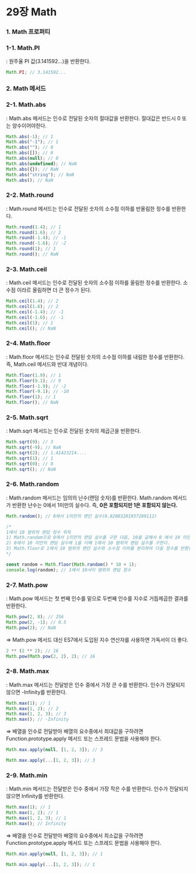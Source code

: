 # 29장 Math

### 1. Math 프로퍼티

### 1-1. Math.PI

: 원주율 PI 값(3.141592…)을 반환한다.

```jsx
Math.PI; // 3.141592...
```

### 2. Math 메서드

### 2-1. Math.abs

: Math.abs 메서드는 인수로 전달된 숫자의 절대값을 반환한다. 절대값은 반드시 0 또는 양수이어야한다.

```jsx
Math.abs(-1); // 1
Math.abs("-1"); // 1
Math.abs(""); // 0
Math.abs([]); // 0
Math.abs(null); // 0
Math.abs(undefined); // NaN
Math.abs({}); // NaN
Math.abs("string"); // NaN
Math.abs(); // NaN
```

### 2-2. Math.round

: Math.round 메서드는 인수로 전달된 숫자의 소수점 이하를 반올림한 정수를 반환한다.

```jsx
Math.round(1.4); // 1
Math.round(1.6); // 2
Math.round(-1.4); // -1
Math.round(-1.6); // -2
Math.round(1); // 1
Math.round(); // NaN
```

### 2-3. Math.ceil

: Math.ceil 메서드는 인수로 전달된 숫자의 소수점 이하를 올림한 정수를 반환한다. 소수점 이라르 올림하면 더 큰 정수가 된다.

```jsx
Math.ceil(1.4); // 2
Math.ceil(1.6); // 2
Math.ceil(-1.4); // -1
Math.ceil(-1.6); // -1
Math.ceil(1); // 1
Math.ceil(); // NaN
```

### 2-4. Math.floor

: Math.floor 메서드는 인수로 전달된 숫자의 소수점 이하를 내림한 정수를 반환한다. 즉, Math.ceil 메서드와 반대 개념이다.

```jsx
Math.floor(1.9); // 1
Math.floor(9.1); // 9
Math.floor(-1.9); // -2
Math.floor(-9.1); // -10
Math.floor(1); // 1
Math.floor(); // NaN
```

### 2-5. Math.sqrt

: Math.sqrt 메서드는 인수로 전달된 숫자의 제곱근을 반환한다.

```jsx
Math.sqrt(9); // 3
Math.sqrt(-9); // NaN
Math.sqrt(2); // 1.41423214....
Math.sqrt(1); // 1
Math.sqrt(0); // 0
Math.sqrt(); // NaN
```

### 2-6. Math.random

: Math.random 메서드는 임의의 난수(랜덤 숫자)를 반환한다. Math.random 메서드가 반환한 난수는 0에서 1미만의 실수다. 즉, **0은 포함되지만 1은 포함되지 않는다.**

```jsx
Math.random(); // 0에서 1미만의 랜던 실수(0.82083281937289112)

/*
1에서 10 범위의 랜덤 정수 취득
1) Math.random으로 0에서 1미만의 랜덤 실수를 구한 다음, 10을 곱해서 0 에서 10 미만의 랜덤 실수를 구한다.
2) 0에서 10 미만의 랜덤 실수에 1을 더해 1에서 10 범위의 랜덤 실수를 구한다.
3) Math.floor로 1에서 10 범위의 랜던 실수와 소수점 이하를 분리하여 다음 정수를 반환한다.
*/

const random = Math.floor(Math.random() * 10 + 1);
console.log(random); // 1에서 10사이 범위의 랜덤 정수
```

### 2-7. Math.pow

: Math.pow 메서드는 첫 번째 인수를 밑으로 두번째 인수를 지수로 거듭제곱한 결과를 반환한다.

```jsx
Math.pow(2, 8); // 256
Math.pow(2, -1); // 0.5
Math.pow(2); // NaN
```

⇒ Math.pow 메서드 대신 ES7에서 도입된 지수 연산자를 사용하면 가독서이 더 좋다.

```jsx
2 ** (2 ** 2); // 16
Math.pow(Math.pow(2, 2), 2); // 16
```

### 2-8. Math.max

: Math.max 메서드는 전달받은 인수 중에서 가장 큰 수를 반환한다. 인수가 전달되지 않으면 -Infinity를 반환한다.

```jsx
Math.max(1); // 1
Math.max(1, 2); // 2
Math.max(1, 2, 3); // 3
Math.max(); // -Infinity
```

⇒ 배열을 인수로 전달받아 배열의 요수중에서 최대값을 구하려면 Function.prototype.apply 메서드 또는 스프레드 문법을 사용해야 한다.

```jsx
Math.max.apply(null, [1, 2, 3]); // 3

Math.max.apply(...[1, 2, 3]); // 3
```

### 2-9. Math.min

: Math.min 메서드는 전달받은 인수 중에서 가장 작은 수를 반환한다. 인수가 전달되지 않으면 Infinity를 반환한다.

```jsx
Math.max(1); // 1
Math.max(1, 2); // 1
Math.max(1, 2, 3); // 1
Math.max(); // Infinity
```

⇒ 배열을 인수로 전달받아 배열의 요수중에서 최소값을 구하려면 Function.prototype.apply 메서드 또는 스프레드 문법을 사용해야 한다.

```jsx
Math.min.apply(null, [1, 2, 3]); // 1

Math.min.apply(...[1, 2, 3]); // 1
```
